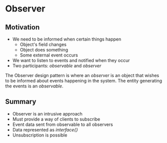 # Observer

## Motivation

- We need to be informed when certain things happen
    - Object's field changes
    - Object does something
    - Some external event occurs
- We want to listen to events and notified when they occur
- Two participants: _observable_ and _observer_

The Observer design pattern is where an _observer_ is an object that wishes to be informed about events happening in the system. The entity generating the events is an _observable_.

## Summary

- Observer is an intrusive approach
- Must provide a way of clients to subscribe
- Event data sent from observable to all observers
- Data represented as _interface{}_
- Unsubscription is possible